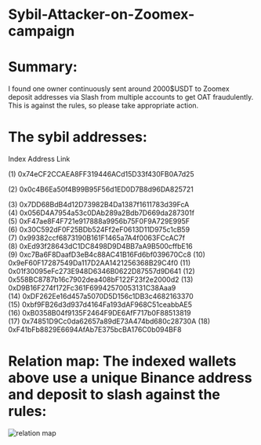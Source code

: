 # Sybil-Attacker-on-Zoomex-campaign

# Summary:
I found one owner continuously sent around 2000$USDT to Zoomex deposit addresses via Slash from multiple accounts to get OAT fraudulently.
This is against the rules, so please take appropriate action.

# The sybil addresses:
Index	Address						Link

(1) 0x74eCF2CCAEA8FF319446ACd15D33f430FB0A7d25

(2)	0x0c4B6Ea50f4B99B95F56d1ED0D7B8d96DA825721

(3)	0x7DD68BdB4d12D73982B4Da1387f1611783d39FcA	
(4)	0x056D4A7954a53c0DAb289a2Bdb7D669da287301f	
(5)	0xF47ae8F4F721e917888a9956b75F0F9A729E995F	
(6)	0x30C592dF0F25BDb524Ff2eF0613D11D975c1cB59	
(7)	0x99382ccf6873190B161F1465a7A4f0063FCcAC7f	
(8)	0xEd93f28643dC1DC8498D9D4BB7aA9B500cffbE16	
(9)	0xc7Ba6F8DaafD3eB4c88AC41B16Fd6bf039670Cc8
(10)  0x9eF60F17287549Da117D2AA1421256368B29C4f0
(11)  0x01f30095eFc273E948D6346B0622D87557d9D641
(12)  0x558BC8787b16c7902dea408bF122F23f2e2000d2
(13)	0xD9B16F274f172Fc361F69942570053131C38Aaa9	
(14)	0xDF262Ee16d457a5070D5D156c1DB3c4682163370	
(15)	0xbf9FB26d3d937d4164Fa193dAF968C51ceabbAE5	
(16)	0xB0358B04f9135F2464F9DE6AfF717b0F88513819	
(17)	0x74851D9Cc0da62657a89dE73A474bd680c28730A
(18)	0xF41bFb8829E6694AfAb7E375bcBA176C0b094BF8

# Relation map: The indexed wallets above use a unique Binance address and deposit to slash against the rules:
![relation map](https://github.com/kenny-ish/Sybil-Addresses-on-Zoomex-campaign/assets/114967656/06bb0bc2-38dc-4bb3-a1aa-cdde96bdd5eb)

